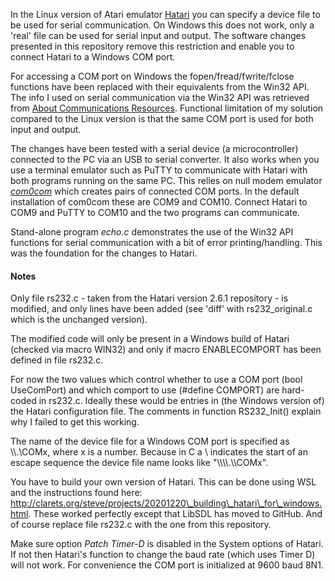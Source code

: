 In the Linux version of Atari emulator [Hatari](https://www.hatari-emu.org/index.html) you can specify a device file to be used for serial communication. On Windows this does not work, only a 'real' file can be used for serial input and output. The software changes presented in this repository remove this restriction and enable you to connect Hatari to a Windows COM port.

For accessing a COM port on Windows the fopen/fread/fwrite/fclose functions have been replaced with their equivalents from the Win32 API. The info I used on serial communication via the Win32 API was retrieved from [About Communications Resources](https://learn.microsoft.com/en-us/windows/win32/devio/about-communications-resources). Functional limitation of my solution compared to the Linux version is that the same COM port is used for both input and output.

The changes have been tested with a serial device (a microcontroller) connected to the PC via an USB to serial converter. It also works when you use a terminal emulator such as PuTTY to communicate with Hatari with both programs running on the same PC. This relies on null modem emulator [*com0com*](https://com0com.sourceforge.net/) which creates pairs of connected COM ports. In the default installation of com0com these are COM9 and COM10. Connect Hatari to COM9 and PuTTY to COM10 and the two programs can communicate.

Stand-alone program *echo.c* demonstrates the use of the Win32 API functions for serial communication with a bit of error printing/handling. This was the foundation for the changes to Hatari.

#### Notes

Only file rs232.c - taken from the Hatari version 2.6.1 repository - is modified, and only lines have been added (see 'diff' with rs232_original.c which is the unchanged version).

The modified code will only be present in a Windows build of Hatari (checked via macro WIN32) and only if macro ENABLECOMPORT has been defined in file rs232.c.

For now the two values which control whether to use a COM port (bool UseComPort) and which comport to use (#define COMPORT) are hard-coded in rs232.c. Ideally these would be entries in (the Windows version of) the Hatari configuration file. The comments in function RS232_Init() explain why I failed to get this working.

The name of the device file for a Windows COM port is specified as \\\\.\\COMx, where x is a number. Because in C a \\ indicates the start of an escape sequence the device file name looks like "\\\\\\\\.\\\\COMx".

You have to build your own version of Hatari. This can be done using WSL and the instructions found here: http://clarets.org/steve/projects/20201220\_building\_hatari\_for\_windows.html. These worked perfectly except that LibSDL has moved to GitHub. And of course replace file rs232.c with the one from this repository.

Make sure option *Patch Timer-D* is disabled in the System options of Hatari. If not then Hatari's function to change the baud rate (which uses Timer D) will not work. For convenience the COM port is initialized at 9600 baud 8N1.
